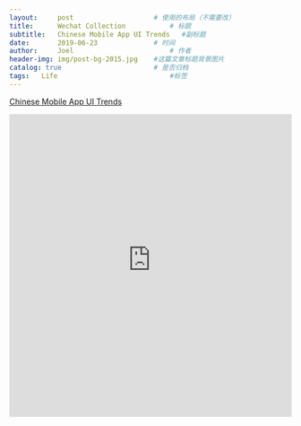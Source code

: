 ```yaml
---
layout:     post   				    # 使用的布局（不需要改）
title:      Wechat Collection			# 标题 
subtitle:   Chinese Mobile App UI Trends   #副标题
date:       2019-06-23 				# 时间
author:     Joel 						# 作者
header-img: img/post-bg-2015.jpg 	#这篇文章标题背景图片
catalog: true 						# 是否归档
tags:	Life							#标签
---
```

<a href="http://dangrover.com/blog/2014/12/01/chinese-mobile-app-ui-trends.html?from=timeline&isappinstalled=0">Chinese Mobile App UI Trends</a>

<embed width="100%" height="540px" name="plugin" id="plugin" src="https://raw.githubusercontent.com/JoelPub/joelpub.github.io/master/img/blog/I.pdf" type="application/pdf" internalinstanceid="9">
